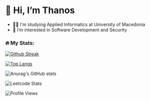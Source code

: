 # 👋 Hi, I’m Thanos

- 👨‍🎓 I'm studying Applied Informatics at University of Macedonia
- 👀 I’m interested in Software Development and Security

### 🔥 My Stats:
[![Github Streak](https://github-readme-streak-stats.herokuapp.com?user=thanosmoschou&theme=neon)](https://git.io/streak-stats) <br>

[![Top Langs](https://github-readme-stats.vercel.app/api/top-langs/?username=thanosmoschou&theme=neon&langs_count=6)](https://github.com/anuraghazra/github-readme-stats) <br>

![Anurag's GitHub stats](https://github-readme-stats.vercel.app/api?username=thanosmoschou&show_icons=true&theme=neon) <br>

![Leetcode Stats](https://leetcard.jacoblin.cool/thanosmoschou) <br>

![Profile Views](https://komarev.com/ghpvc/?username=thanosmoschou) <br>

<!---
thanosmoschou/thanosmoschou is a ✨ special ✨ repository because its `README.md` (this file) appears on your GitHub profile.
You can click the Preview link to take a look at your changes.
--->
